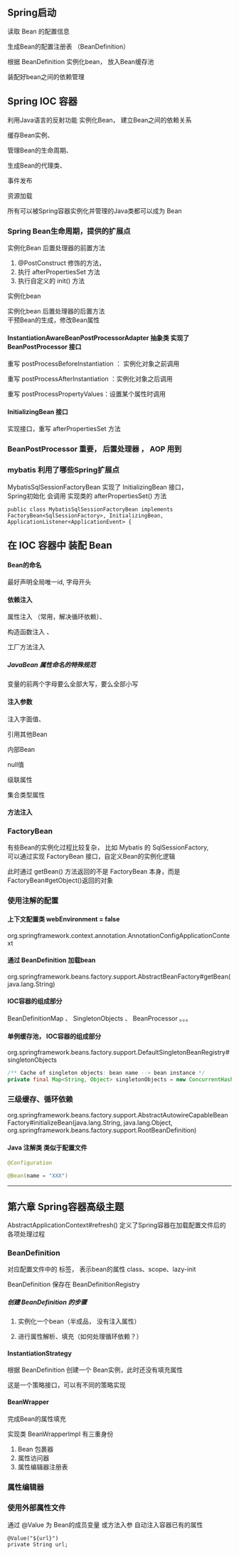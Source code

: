 ## Spring启动
读取 Bean 的配置信息

生成Bean的配置注册表 （BeanDefinition）

根据 BeanDefinition 实例化bean， 放入Bean缓存池

装配好bean之间的依赖管理

## Spring IOC 容器
利用Java语言的反射功能 实例化Bean， 建立Bean之间的依赖关系

缓存Bean实例、

管理Bean的生命周期、

生成Bean的代理类、

事件发布

资源加载

所有可以被Spring容器实例化并管理的Java类都可以成为 Bean

### Spring Bean生命周期，提供的扩展点
实例化Bean 后置处理器的前置方法
1. @PostConstruct 修饰的方法，
2. 执行 afterPropertiesSet 方法
3. 执行自定义的 init() 方法

实例化bean

实例化bean  后置处理器的后置方法        
干预Bean的生成，修改Bean属性

#### InstantiationAwareBeanPostProcessorAdapter 抽象类 实现了 BeanPostProcessor 接口
重写 postProcessBeforeInstantiation ： 实例化对象之前调用

重写 postProcessAfterInstantiation ：实例化对象之后调用

重写 postProcessPropertyValues：设置某个属性时调用

#### InitializingBean 接口
实现接口，重写 afterPropertiesSet 方法

### BeanPostProcessor 重要， 后置处理器 ， AOP 用到


### mybatis 利用了哪些Spring扩展点
MybatisSqlSessionFactoryBean 实现了 InitializingBean 接口，       
Spring初始化 会调用 实现类的 afterPropertiesSet() 方法
```text
public class MybatisSqlSessionFactoryBean implements FactoryBean<SqlSessionFactory>, InitializingBean, ApplicationListener<ApplicationEvent> {
```

## 在 IOC 容器中 装配 Bean
#### Bean的命名
最好声明全局唯一id, 字母开头

#### 依赖注入
属性注入 （常用，解决循环依赖）、 

构造函数注入 、

工厂方法注入

##### JavaBean 属性命名的特殊规范
变量的前两个字母要么全部大写，要么全部小写

#### 注入参数
注入字面值、

引用其他Bean

内部Bean

null值

级联属性

集合类型属性

#### 方法注入

### FactoryBean
有些Bean的实例化过程比较复杂， 比如 Mybatis 的 SqlSessionFactory,       
可以通过实现 FactoryBean 接口，自定义Bean的实例化逻辑

此时通过 getBean() 方法返回的不是 FactoryBean 本身，而是 FactoryBean#getObject()返回的对象

### 使用注解的配置



#### 上下文配置类  webEnvironment =  false
org.springframework.context.annotation.AnnotationConfigApplicationContext

#### 通过 BeanDefinition 加载bean
org.springframework.beans.factory.support.AbstractBeanFactory#getBean(java.lang.String)

#### IOC容器的组成部分
BeanDefinitionMap 、 SingletonObjects 、 BeanProcessor 。。。

#### 单例缓存池， IOC容器的组成部分
org.springframework.beans.factory.support.DefaultSingletonBeanRegistry#singletonObjects
```java
/** Cache of singleton objects: bean name --> bean instance */
private final Map<String, Object> singletonObjects = new ConcurrentHashMap<String, Object>(256);
```

### 三级缓存、循环依赖


org.springframework.beans.factory.support.AbstractAutowireCapableBeanFactory#initializeBean(java.lang.String, java.lang.Object, org.springframework.beans.factory.support.RootBeanDefinition)



#### Java 注解类 类似于配置文件
```java
@Configuration

@Bean(name = "XXX")
```

---

## 第六章 Spring容器高级主题
AbstractApplicationContext#refresh() 定义了Spring容器在加载配置文件后的各项处理过程

### BeanDefinition
对应配置文件中的 <bean>标签， 表示bean的属性 class、scope、lazy-init

BeanDefinition 保存在 BeanDefinitionRegistry

##### 创建 BeanDefinition 的步骤       
1. 实例化一个bean（半成品， 没有注入属性）

2. 进行属性解析、填充（如何处理循环依赖？）


#### InstantiationStrategy
根据 BeanDefinition 创建一个 Bean实例，此时还没有填充属性

这是一个策略接口，可以有不同的策略实现

#### BeanWrapper
完成Bean的属性填充

实现类 BeanWrapperImpl 有三重身份       
1. Bean 包裹器
2. 属性访问器
3. 属性编辑器注册表

### 属性编辑器

### 使用外部属性文件
通过 @Value 为 Bean的成员变量 或方法入参 自动注入容器已有的属性
```text
@Value("${url}")
private String url;
```


